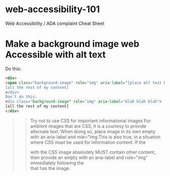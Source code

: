 # web-accessibility-101
Web Accessibility / ADA complaint Cheat Sheet


# Make a background image web Accessible with alt text

Do this:
```html
<div>
<span class="background-image" role="img" aria-label="[place alt text here]> </span>
[all the rest of my content]
</div>
Don't do this:
<div class="background-image" role="img" aria-label="blah blah blah">
[all the rest of my content]
</div>
```
>>Try not to use CSS for important informational images
>>For ambient images that are CSS, it is a courtesy to provide alternate text. When doing so, place image in its own empty<span> with an aria-label and role="img.This is also true, in a situation where CSS must be used for information content.
>>If the <div> with the CSS image absolutely MUST contain other content, then provide an empty <span> with an aria-label and role="img" immediately following the <div> that has the image.

